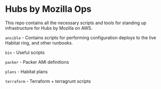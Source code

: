 # Hubs by Mozilla Ops

This repo contains all the necessary scripts and tools for standing up infrastructure for Hubs by Mozilla on AWS.

`ansible` - Contains scripts for performing configuration deploys to the live Habitat ring, and other runbooks.

`bin` - Useful scripts

`packer` - Packer AMI definitions

`plans` - Habitat plans

`terraform` - Terraform + terragrunt scripts
